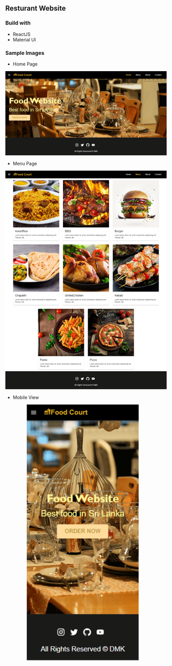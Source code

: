 ## Resturant Website 

### Build with

- ReactJS
- Material UI

### Sample Images

* Home Page
<div align="center">
  <img src="./src/images/homepage.png" alt="home" width="800" style="margin-right: 20px"/>
</div>

* Menu Page
<div align="center">
  <img src="./src/images/menupage.png" alt="menu" width="800" style="margin-right: 20px"/>
</div>

* Mobile View
<div align="center">
  <img src="./src/images/mobileview.png" alt="mobileview" width="350" style="margin-right: 20px"/>
</div>
